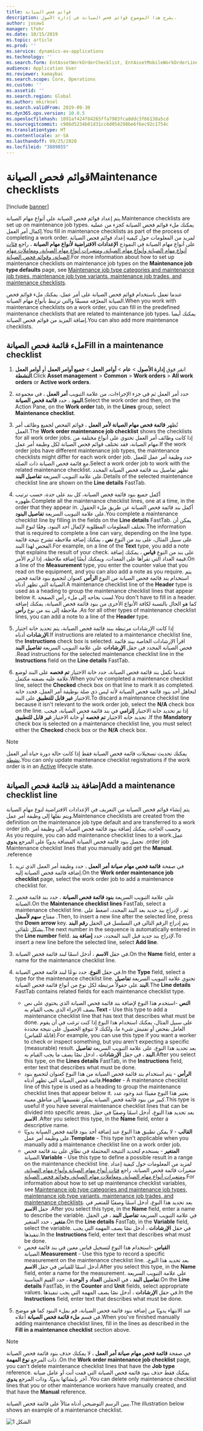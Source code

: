 ```yaml
---
title: قوائم فحص الصيانة
description: يشرح هذا الموضوع قوائم فحص الصيانة في إدارة الأصول.
author: josaw1
manager: tfehr
ms.date: 10/15/2019
ms.topic: article
ms.prod: ''
ms.service: dynamics-ax-applications
ms.technology: ''
ms.search.form: EntAssetWorkOrderChecklist, EntAssetMobileWorkOrderLineChecklistDetails
audience: Application User
ms.reviewer: kamaybac
ms.search.scope: Core, Operations
ms.custom: ''
ms.assetid: ''
ms.search.region: Global
ms.author: mkirknel
ms.search.validFrom: 2019-09-30
ms.dyn365.ops.version: 10.0.5
ms.openlocfilehash: 1091af424f84265ffa7983fca8ddc3f66138a5cd
ms.sourcegitcommit: c986d5234b81d31cc6d054298be6f6ec92c1754c
ms.translationtype: HT
ms.contentlocale: ar-SA
ms.lasthandoff: 09/25/2020
ms.locfileid: "3889855"
---
```

# <a name="maintenance-checklists"></a><span data-ttu-id="27957-103">قوائم فحص الصيانة</span><span class="sxs-lookup"><span data-stu-id="27957-103">Maintenance checklists</span></span>

[!include [banner](../../includes/banner.md)]



<span data-ttu-id="27957-104">يتم إعداد قوائم فحص الصيانة على أنواع مهام الصيانة.</span><span class="sxs-lookup"><span data-stu-id="27957-104">Maintenance checklists are set up on maintenance job types.</span></span> <span data-ttu-id="27957-105">يمكنك ملء قوائم فحص الصيانة كجزء من عملية إكمال أمر العمل.</span><span class="sxs-lookup"><span data-stu-id="27957-105">You fill in maintenance checklists as part of the process of completing a work order.</span></span> <span data-ttu-id="27957-106">لمزيد من المعلومات حول كيفية إعداد قوائم فحص الصيانة على أنواع مهام الصيانة في النموذج **الإعدادات الافتراضية لأنواع مهام الصيانة** ، راجع [فئات أنواع مهام الصيانة وأنواع مهام الصيانة، ومتغيرات أنواع مهام الصيانة، ومعاملات مهام الصيانة، وقوائم فحص الصيانة](../setup-for-work-orders/job-groups-and-job-types-variants-trades-and-checklists.md).</span><span class="sxs-lookup"><span data-stu-id="27957-106">For more information about how to set up maintenance checklists on maintenance job types on the **Maintenance job type defaults** page, see [Maintenance job type categories and maintenance job types, maintenance job type variants, maintenance job trades, and maintenance checklists](../setup-for-work-orders/job-groups-and-job-types-variants-trades-and-checklists.md).</span></span>

<span data-ttu-id="27957-107">عندما تعمل باستخدام قوائم فحص الصيانة على أمر عمل، يمكنك ملء قوائم فحص الصيانة المعرّفة مسبقًا والتي ترتبط بأنواع مهام الصيانة.</span><span class="sxs-lookup"><span data-stu-id="27957-107">When you work with maintenance checklists on a work order, you can fill in the predefined maintenance checklists that are related to maintenance job types.</span></span> <span data-ttu-id="27957-108">يمكنك أيضا إضافة المزيد من قوائم فحص الصيانة.</span><span class="sxs-lookup"><span data-stu-id="27957-108">You can also add more maintenance checklists.</span></span>


## <a name="fill-in-a-maintenance-checklist"></a><span data-ttu-id="27957-109">ملء قائمة فحص الصيانة</span><span class="sxs-lookup"><span data-stu-id="27957-109">Fill in a maintenance checklist</span></span>

1. <span data-ttu-id="27957-110">انقر فوق **إدارة الأصول** > **عام** > **أوامر العمل** > **جميع أوامر العمل** أو **أوامر العمل النشطة**.</span><span class="sxs-lookup"><span data-stu-id="27957-110">Click **Asset management** > **Common** > **Work orders** > **All work orders** or **Active work orders**.</span></span>

2. <span data-ttu-id="27957-111">حدد أمر العمل ثم في جزء الإجراءات، من علامة التبويب **أمر العمل** ، في مجموعة **البنود** ، حدد **قائمة فحص الصيانة**.</span><span class="sxs-lookup"><span data-stu-id="27957-111">Select the work order and then, on the Action Pane, on the **Work order** tab, in the **Lines** group, select **Maintenance checklist**.</span></span>

3. <span data-ttu-id="27957-112">تُظهر **قائمة فحص مهام الصيانة لأمر العمل** ، قوائم الفحص لجميع وظائف أمر العمل.</span><span class="sxs-lookup"><span data-stu-id="27957-112">The **Work order maintenance job checklist** shows the checklists for all work order jobs.</span></span> <span data-ttu-id="27957-113"> إذا كانت وظائف أمر العمل تحتوي على أنواع مختلفة من مهام الصيانة، فقد تختلف قوائم فحص الصيانة لكل وظيفة أمر عمل.</span><span class="sxs-lookup"><span data-stu-id="27957-113">If the work order jobs have different maintenance job types, the maintenance checklists might differ for each work order job.</span></span> <span data-ttu-id="27957-114">حدد وظيفة أمر عمل للعمل مع قائمة فحص الصيانة ذات الصلة.</span><span class="sxs-lookup"><span data-stu-id="27957-114">Select a work order job to work with the related maintenance checklist.</span></span> <span data-ttu-id="27957-115">تظهر تفاصيل بند قائمة فحص الصيانة المحدد على علامة التبويب السريعة **تفاصيل البند‬**.</span><span class="sxs-lookup"><span data-stu-id="27957-115">Details of the selected maintenance checklist line are shown on the **Line details** FastTab.</span></span>

4. <span data-ttu-id="27957-116">أكمل جميع بنود قائمة فحص الصيانة، كل بند على حدة، حسب ترتيب ظهوره.</span><span class="sxs-lookup"><span data-stu-id="27957-116">Complete all the maintenance checklist lines, one at a time, in the order that they appear in.</span></span> <span data-ttu-id="27957-117">أكمل بند قائمة فحص الصيانة عن طريق ملء الحقول على علامة التبويب السريعة **تفاصيل البنود**.</span><span class="sxs-lookup"><span data-stu-id="27957-117">You complete a maintenance checklist line by filling in the fields on the **Line details** FastTab.</span></span> <span data-ttu-id="27957-118">يمكن أن تختلف المعلومات المطلوبة لإكمال أحد البنود، وفقًا لنوع البند.</span><span class="sxs-lookup"><span data-stu-id="27957-118">The information that is required to complete a line can vary, depending on the line type.</span></span> <span data-ttu-id="27957-119">على سبيل المثال، على بند من النوع **نص** ، يمكنك إضافة ملاحظه تشرح نتيجة قائمة الفحص لهذا البند.</span><span class="sxs-lookup"><span data-stu-id="27957-119">For example, on a line of the **Text** type, you add a note that explains the result of your check.</span></span> <span data-ttu-id="27957-120">على بند من النوع **قياس** ، يمكنك إضافة قيمة العداد التي تقرأها على المعدات، ويمكنك أيضًا إضافة ملاحظة، إذا لزم الأمر.</span><span class="sxs-lookup"><span data-stu-id="27957-120">On a line of the **Measurement** type, you enter the counter value that you read on the equipment, and you can also add a note as you require.</span></span> <span data-ttu-id="27957-121">يتم استخدام بند قائمة فحص الصيانة من النوع **الرأس** كعنوان لتجميع بنود قائمة فحص الصيانة التي تظهر أدناه.</span><span class="sxs-lookup"><span data-stu-id="27957-121">A maintenance checklist line of the **Header** type is used as a heading to group the maintenance checklist lines that appear below it.</span></span> <span data-ttu-id="27957-122">لست بحاجه إلى ملء رأس الصفحة.</span><span class="sxs-lookup"><span data-stu-id="27957-122">You don't have to fill in a header.</span></span> <span data-ttu-id="27957-123">كما هو الحال بالنسبة لكافة الأنواع الأخرى من بنود قائمة فحص الصيانة، يمكنك إضافة ملاحظة إلى بند من نوع **رأس** .</span><span class="sxs-lookup"><span data-stu-id="27957-123">As for all other types of maintenance checklist lines, you can add a note to a line of the **Header** type.</span></span>

5. <span data-ttu-id="27957-124">إذا كانت الإرشادات مرتبطة ببند قائمة فحص الصيانة، يتم تحديد خانة اختيار **الإرشادات** أدناه.</span><span class="sxs-lookup"><span data-stu-id="27957-124">If instructions are related to a maintenance checklist line, the **Instructions** check box is selected.</span></span> <span data-ttu-id="27957-125">اقرأ الإرشادات الخاصة ببند قائمة فحص الصيانة المحدد في حقل **الإرشادات** على علامة التبويب السريعة **تفاصيل البند** .</span><span class="sxs-lookup"><span data-stu-id="27957-125">Read instructions for the selected maintenance checklist line in the **Instructions** field on the **Line details** FastTab.</span></span>

6. <span data-ttu-id="27957-126">عندما تكمل بند قائمة فحص الصيانة، حدد خانة الاختيار **تم فحصه** على البند لوضع علامة عليه بصفته مكتمل.</span><span class="sxs-lookup"><span data-stu-id="27957-126">When you've completed a maintenance checklist line, select the **Checked** check box on that line to mark it as completed.</span></span> <span data-ttu-id="27957-127">لتجاهل أحد بنود قائمة فحص الصيانة لأنه ليس ذي صلة بوظيفة أمر العمل، فحدد خانة الاختيار **غير قابل للتطبيق‬** على البند.</span><span class="sxs-lookup"><span data-stu-id="27957-127">To discard a maintenance checklist line because it isn't relevant to the work order job, select the **N/A** check box on the line.</span></span> <span data-ttu-id="27957-128">إذا تم تحديد خانة الاختيار **إلزامي** في بند قائمة فحص الصيانة، فيجب تحديد خانه الاختيار **تم فحصه** أو خانة الاختيار **غير قابل للتطبيق** .</span><span class="sxs-lookup"><span data-stu-id="27957-128">If the **Mandatory** check box is selected on a maintenance checklist line, you must select either the **Checked** check box or the **N/A** check box.</span></span>

>[!NOTE]
><span data-ttu-id="27957-129">يمكنك تحديث تسجيلات قائمة فحص الصيانة فقط إذا كانت حالة دورة حياة أمر العمل [نشطة](../setup-for-work-orders/work-order-lifecycle-states.md).</span><span class="sxs-lookup"><span data-stu-id="27957-129">You can only update maintenance checklist registrations if the work order is in an [Active](../setup-for-work-orders/work-order-lifecycle-states.md) lifecycle state.</span></span>  


## <a name="add-a-maintenance-checklist-line"></a><span data-ttu-id="27957-130">إضافة بند قائمة فحص الصيانة</span><span class="sxs-lookup"><span data-stu-id="27957-130">Add a maintenance checklist line</span></span>

<span data-ttu-id="27957-131">يتم إنشاء قوائم فحص الصيانة من التعريف في الإعدادات الافتراضية لنوع مهام الصيانة ويتم نقلها إلى وظيفة أمر عمل.</span><span class="sxs-lookup"><span data-stu-id="27957-131">Maintenance checklists are created from the definition on the maintenance job type default and are transferred to a work order job.</span></span> <span data-ttu-id="27957-132">‏‫وحسب الحاجة، يمكنك إضافة بنود قائمة فحص الصيانة إلى وظيفة أمر عمل.</span><span class="sxs-lookup"><span data-stu-id="27957-132">As you require, you can add maintenance checklist lines to a work order job.</span></span> <span data-ttu-id="27957-133">تحصل بنود قائمة فحص الصيانة المضافة يدويًا على المرجع **يدوي** .</span><span class="sxs-lookup"><span data-stu-id="27957-133">Maintenance checklist lines that you manually add get the **Manual** reference.</span></span>

1. <span data-ttu-id="27957-134">في صفحة **قائمة فحص مهام صيانة أمر العمل** ، حدد وظيفة أمر العمل الذي تريد إضافة قائمة فحص الصيانة إليه.</span><span class="sxs-lookup"><span data-stu-id="27957-134">On the **Work order maintenance job checklist** page, select the work order job to add a maintenance checklist for.</span></span>

2. <span data-ttu-id="27957-135">على علامة التبويب السريعة **بنود قائمة فحص الصيانة** ، حدد بند قائمة فحص الصيانة.</span><span class="sxs-lookup"><span data-stu-id="27957-135">On the **Maintenance checklist lines** FastTab, select a maintenance checklist line.</span></span> <span data-ttu-id="27957-136">ثم ، لإدراج بند جديد بعد البند المحدد، اضغط على مفتاح **سهم لأسفل** .</span><span class="sxs-lookup"><span data-stu-id="27957-136">Then, to insert a new line after the selected line, press the **Down arrow** key.</span></span> <span data-ttu-id="27957-137">يتم إدراج الرقم التالي في التسلسل في الحقل **رقم البند** بشكل تلقائي.</span><span class="sxs-lookup"><span data-stu-id="27957-137">The next number in the sequence is automatically entered in the **Line number** field.</span></span> <span data-ttu-id="27957-138">لإدراج بند جديد قبل البند المحدد، حدد **إضافة بند**.</span><span class="sxs-lookup"><span data-stu-id="27957-138">To insert a new line before the selected line, select **Add line**.</span></span> 

3. <span data-ttu-id="27957-139">في حقل **الاسم** ، أدخل اسمًا لبند قائمة فحص الصيانة.</span><span class="sxs-lookup"><span data-stu-id="27957-139">On the **Name** field, enter a name for the maintenance checklist line.</span></span>

4. <span data-ttu-id="27957-140">في حقل **النوع**، حدد نوعًا لبند قائمة فحص الصيانة.</span><span class="sxs-lookup"><span data-stu-id="27957-140">In the **Type** field, select a type for the maintenance checklist line.</span></span> <span data-ttu-id="27957-141">تحتوي علامة التبويب السريعة **تفاصيل البند‬** على حقولاً مرتبطة لكل نوع من أنواع قائمة فحص الصيانة.</span><span class="sxs-lookup"><span data-stu-id="27957-141">The **Line details** FastTab contains related fields for each maintenance checklist type.</span></span>
    - <span data-ttu-id="27957-142">**النص** -استخدم هذا النوع لإضافة بند قائمة فحص الصيانة الذي يحتوي على نص يصف الإجراء الذي يجب القيام به.</span><span class="sxs-lookup"><span data-stu-id="27957-142">**Text** - Use this type to add a maintenance checklist line that has text that describes what must be done.</span></span> <span data-ttu-id="27957-143">على سبيل المثال، يمكنك استخدام هذا النوع إذا كنت ترغب في أن يقوم العامل بفحص أو تفتيش شيء ما، ولكنك لا تتوقع الحصول على نتيجة محددة (قابلة للقياس).</span><span class="sxs-lookup"><span data-stu-id="27957-143">For example, you can use this type if you want a worker to check or inspect something, but you aren't expecting a specific (measurable) result.</span></span> <span data-ttu-id="27957-144">بعد تحديد هذا النوع، على علامة التبويب السريعة **تفاصيل البند** ، في حقل **الإرشادات** ، ادخل نصًا يصف ما يجب القيام به.</span><span class="sxs-lookup"><span data-stu-id="27957-144">After you select this type, on the **Lines details** FastTab, in the **Instructions** field, enter text that describes what must be done.</span></span>
    - <span data-ttu-id="27957-145">**الرأس** - يتم استخدام بند قائمة فحص الصيانة من هذا النوع كعنوان لتجميع بنود قائمة فحص الصيانة التي تظهر أدناه.</span><span class="sxs-lookup"><span data-stu-id="27957-145">**Header** - A maintenance checklist line of this type is used as a heading to group the maintenance checklist lines that appear below it.</span></span> <span data-ttu-id="27957-146">يعتبر هذا النوع مفيدًا عند وجود عدد كبير من بنود قائمة فحص الصيانة يمكن تقسيمها إلى مناطق معينة.</span><span class="sxs-lookup"><span data-stu-id="27957-146">This type is useful if you have several maintenance checklist lines that can be divided into specific areas.</span></span> <span data-ttu-id="27957-147">بعد تحديد هذا النوع، أدخل اسمًا وصفيًا في حقل **الاسم** .</span><span class="sxs-lookup"><span data-stu-id="27957-147">After you select this type, in the **Name** field, enter a descriptive name.</span></span>
    - <span data-ttu-id="27957-148">**القالب** - لا يمكن تطبيق هذا النوع عند إضافة أحد بنود قائمة فحص الصيانة يدويًا على وظيفة أمر عمل.</span><span class="sxs-lookup"><span data-stu-id="27957-148">**Template** - This type isn't applicable when you manually add a maintenance checklist line on a work order job.</span></span>  
    - <span data-ttu-id="27957-149">**المتغير** - يستخدم لتحديد النتيجة المحتملة في نطاق على بند قائمة فحص الصيانة.</span><span class="sxs-lookup"><span data-stu-id="27957-149">**Variable** - Use this type to define a possible result in a range on the maintenance checklist line.</span></span> <span data-ttu-id="27957-150">لمزيد من المعلومات حول كيفية إعداد متغيرات قائمة فحص الصيانة، راجع [فئات أنواع مهام الصيانة وأنواع مهام الصيانة، ومتغيرات أنواع مهام الصيانة، ومعاملات مهام الصيانة، وقوائم فحص الصيانة](../setup-for-work-orders/job-groups-and-job-types-variants-trades-and-checklists.md).</span><span class="sxs-lookup"><span data-stu-id="27957-150">For information about how to set up maintenance checklist variables, see [Maintenance job type categories and maintenance job types, maintenance job type variants, maintenance job trades, and maintenance checklists](../setup-for-work-orders/job-groups-and-job-types-variants-trades-and-checklists.md).</span></span> <span data-ttu-id="27957-151">بعد تحديد هذا النوع، أدخل اسمًا وصفيُا للمتغير في حقل **الاسم** .</span><span class="sxs-lookup"><span data-stu-id="27957-151">After you select this type, in the **Name** field, enter a name to describe the variable.</span></span> <span data-ttu-id="27957-152">في علامة التبويب السريعة **تفاصيل البند** ، في الحقل **متغير** ، حدد المتغير.</span><span class="sxs-lookup"><span data-stu-id="27957-152">On the **Line details** FastTab, in the **Variable** field, select the variable.</span></span> <span data-ttu-id="27957-153">في حقل **الإرشادات** ، أدخل نصًا يصف المهمة التي يجب تنفيذها.</span><span class="sxs-lookup"><span data-stu-id="27957-153">In the **Instructions** field, enter text that describes what must be done.</span></span>
    - <span data-ttu-id="27957-154">**القياس** -استخدام هذا النوع لتسجيل قياس معين في بند قائمة فحص الصيانة.</span><span class="sxs-lookup"><span data-stu-id="27957-154">**Measurement** - Use this type to record a specific measurement on the maintenance checklist line.</span></span> <span data-ttu-id="27957-155">بعد تحديد هذا النوع، أدخل اسمًا للقياس في حقل **الاسم**.</span><span class="sxs-lookup"><span data-stu-id="27957-155">After you select this type, in the **Name** field, enter a name for the measurement.</span></span> <span data-ttu-id="27957-156">علي علامة التبويب السريعة **تفاصيل البند** ، في الحقلين **العداد** و **الوحدة** ، حدد القيم المناسبة.</span><span class="sxs-lookup"><span data-stu-id="27957-156">On the **Line details** FastTab, in the **Counter** and **Unit** fields, select appropriate values.</span></span> <span data-ttu-id="27957-157">في حقل **الإرشادات** ، أدخل نصًا يصف المهمة التي يجب تنفيذها.</span><span class="sxs-lookup"><span data-stu-id="27957-157">In the **Instructions** field, enter text that describes what must be done.</span></span>

5. <span data-ttu-id="27957-158">عند الانتهاء يدويًا من إضافة بنود قائمة فحص الصيانة، قم بملء البنود كما هو موضح في قسم **ملء قائمة فحص الصيانة** أعلاه.</span><span class="sxs-lookup"><span data-stu-id="27957-158">When you've finished manually adding maintenance checklist lines, fill in the lines as described in the **Fill in a maintenance checklist** section above.</span></span>

>[!NOTE]
><span data-ttu-id="27957-159">في صفحة **قائمة فحص مهام صيانة أمر العمل** ، لا يمكنك حذف بنود قائمة فحص الصيانة ذات المرجع **نوع المهمة** .</span><span class="sxs-lookup"><span data-stu-id="27957-159">On the **Work order maintenance job checklist** page, you can't delete maintenance checklist lines that have the **Job type** reference.</span></span> <span data-ttu-id="27957-160">يمكنك فقط حذف بنود قائمة فحص الصيانة التي قمت أنت أو عامل صيانة آخر بإنشائها يدويًا، وذات المرجع **يدوي** .</span><span class="sxs-lookup"><span data-stu-id="27957-160">You can delete only maintenance checklist lines that you or other maintenance workers have manually created, and that have the **Manual** reference.</span></span>

<span data-ttu-id="27957-161">يبين الرسم التوضيحي أدناه مثالاً على قائمة فحص الصيانة.</span><span class="sxs-lookup"><span data-stu-id="27957-161">The illustration below shows an example of a maintenance checklist.</span></span>

![الشكل 1](media/14-work-orders.png)

